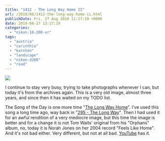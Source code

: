 ```yaml
---
title: "1412 - The Long Way Home II"
url: /2010/08/1412-the-long-way-home-ii.html
publishDate: Fri, 27 Aug 2010 11:17:19 +0000
date: 2010-08-27 13:17:19
categories: 
  - "nikon-18-200-vr"
tags: 
  - "austria"
  - "carinthia"
  - "karnten"
  - "landscape"
  - "nikon-d200"
  - "road"
---
```

<a target="_blank" href="https://d25zfm9zpd7gm5.cloudfront.net/1200x1200/2007/20071014_171527_ps.jpg"><img src="https://d25zfm9zpd7gm5.cloudfront.net/0600x0600/2007/20071014_171527_ps.jpg" /></a>

I continue to stay very busy, trying to take photographs whenever I can, but today it's from the archives again. This is a very old image, almost three years, and since then it has waited on my TODO list.

 The Song of the Day is one more time "<a target="_blank" href="http://www.lyricsmode.com/lyrics/t/tom_waits/long_way_home.html">The Long Way Home</a>". I've used this song a long time ago, way back in "<a href="/2007/08/295-long-way.html">295 - The Long Way</a>". Then I had used it for an awful rendition of a very mediocre image, but this time the image is better and for a change it is not Tom Waits' original from his "Orphans" album, no, today it is Norah Jones on her 2004 record "Feels Like Home". And it's not bad either. Very different, but not at all bad. <a target="_blank" href="http://www.youtube.com/watch?v=fvYqywa5s44">YouTube</a> has it.

